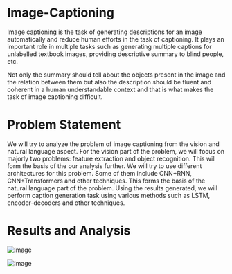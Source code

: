 # Image-Captioning
Image captioning is the task of generating descriptions for an image automatically and reduce human efforts in the task of captioning. It plays an important role in multiple tasks such as generating multiple captions for unlabelled textbook images, providing descriptive summary to blind people, etc.

Not only the summary should tell about the objects present in the image and the relation between them but also the description should be fluent and coherent in a human understandable context and that is what makes the task of image captioning difficult.

# Problem Statement
We will try to analyze the problem of image captioning from the vision and natural language aspect. For the vision part of the problem, we will focus on majorly two problems: feature extraction and object recognition. This will form the basis of the our analysis further. We will try to use different architectures for this problem. Some of them include CNN+RNN, CNN+Transformers and other techniques. This forms the basis of the natural language part of the problem. Using the results generated, we will perform caption generation task using various methods such as LSTM, encoder-decoders and other techniques.

# Results and Analysis
![image](https://user-images.githubusercontent.com/55682233/179298042-9d4a905d-b577-4a60-ade8-5e161b7306fe.png)

![image](https://user-images.githubusercontent.com/55682233/179298211-74b20c3b-fe39-4678-b23c-e8516765a97f.png)


